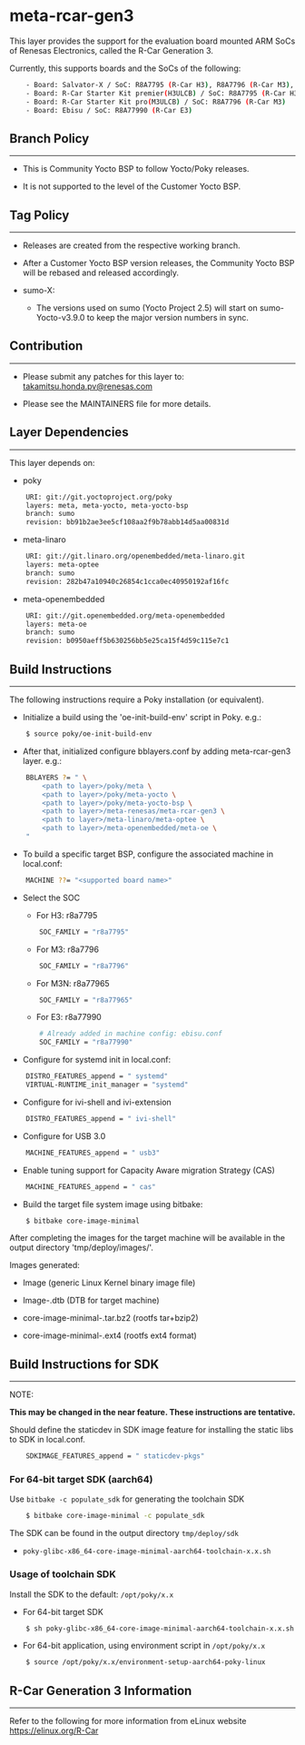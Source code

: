 # meta-rcar-gen3

This layer provides the support for the evaluation board mounted ARM SoCs of
Renesas Electronics, called the R-Car Generation 3.

Currently, this supports boards and the SoCs of the following:

```bash
    - Board: Salvator-X / SoC: R8A7795 (R-Car H3), R8A7796 (R-Car M3), R8A77965 (R-Car M3N)
    - Board: R-Car Starter Kit premier(H3ULCB) / SoC: R8A7795 (R-Car H3)
    - Board: R-Car Starter Kit pro(M3ULCB) / SoC: R8A7796 (R-Car M3)
    - Board: Ebisu / SoC: R8A77990 (R-Car E3)
```

## Branch Policy
----------------

* This is Community Yocto BSP to follow Yocto/Poky releases.

* It is not supported to the level of the Customer Yocto BSP.

## Tag Policy
-------------

*  Releases are created from the respective working branch.

*  After a Customer Yocto BSP version releases, the Community Yocto BSP will be
rebased and released accordingly.

*  sumo-X:

    * The versions used on sumo (Yocto Project 2.5) will start on
      sumo-Yocto-v3.9.0 to keep the major version numbers in sync.

## Contribution
---------------

* Please submit any patches for this layer to: takamitsu.honda.pv@renesas.com

* Please see the MAINTAINERS file for more details.

## Layer Dependencies
---------------------

This layer depends on:

* poky

```bash
    URI: git://git.yoctoproject.org/poky
    layers: meta, meta-yocto, meta-yocto-bsp
    branch: sumo
    revision: bb91b2ae3ee5cf108aa2f9b78abb14d5aa00831d
```
* meta-linaro

```bash
    URI: git://git.linaro.org/openembedded/meta-linaro.git
    layers: meta-optee
    branch: sumo
    revision: 282b47a10940c26854c1cca0ec40950192af16fc
```

* meta-openembedded

```bash
    URI: git://git.openembedded.org/meta-openembedded
    layers: meta-oe
    branch: sumo
    revision: b0950aeff5b630256bb5e25ca15f4d59c115e7c1
```

## Build Instructions
---------------------

The following instructions require a Poky installation (or equivalent).

* Initialize a build using the 'oe-init-build-env' script in Poky. e.g.:

```bash
    $ source poky/oe-init-build-env
```

* After that, initialized configure bblayers.conf by adding meta-rcar-gen3 layer.
e.g.:

```bash
    BBLAYERS ?= " \
        <path to layer>/poky/meta \
        <path to layer>/poky/meta-yocto \
        <path to layer>/poky/meta-yocto-bsp \
        <path to layer>/meta-renesas/meta-rcar-gen3 \
        <path to layer>/meta-linaro/meta-optee \
        <path to layer>/meta-openembedded/meta-oe \
    "
```

* To build a specific target BSP, configure the associated machine in local.conf:

```bash
    MACHINE ??= "<supported board name>"
```

* Select the SOC

    * For H3: r8a7795

    ```bash
        SOC_FAMILY = "r8a7795"
    ```

    * For M3: r8a7796

    ```bash
        SOC_FAMILY = "r8a7796"
    ```

    * For M3N: r8a77965

    ```bash
        SOC_FAMILY = "r8a77965"
    ```

    * For E3: r8a77990

    ```bash
        # Already added in machine config: ebisu.conf
        SOC_FAMILY = "r8a77990"
    ```

* Configure for systemd init in local.conf:

```bash
    DISTRO_FEATURES_append = " systemd"
    VIRTUAL-RUNTIME_init_manager = "systemd"
```

* Configure for ivi-shell and ivi-extension

```bash
    DISTRO_FEATURES_append = " ivi-shell"
```

* Configure for USB 3.0

```bash
    MACHINE_FEATURES_append = " usb3"
```

* Enable tuning support for Capacity Aware migration Strategy (CAS)

```bash
    MACHINE_FEATURES_append = " cas"
```

* Build the target file system image using bitbake:

```bash
    $ bitbake core-image-minimal
```

After completing the images for the target machine will be available in the
output directory 'tmp/deploy/images/<supported board name>'.

Images generated:

* Image (generic Linux Kernel binary image file)

* Image-<machine name>.dtb (DTB for target machine)

* core-image-minimal-<machine name>.tar.bz2 (rootfs tar+bzip2)

* core-image-minimal-<machine name>.ext4  (rootfs ext4 format)

## Build Instructions for SDK
-----------------------------

NOTE:

**This may be changed in the near feature. These instructions are tentative.**

Should define the staticdev in SDK image feature for installing the static libs
to SDK in local.conf.

```bash
    SDKIMAGE_FEATURES_append = " staticdev-pkgs"
```

### For 64-bit target SDK (aarch64)

Use `bitbake -c populate_sdk` for generating the toolchain SDK

```bash
    $ bitbake core-image-minimal -c populate_sdk
```

The SDK can be found in the output directory `tmp/deploy/sdk`

* `poky-glibc-x86_64-core-image-minimal-aarch64-toolchain-x.x.sh`

### Usage of toolchain SDK

Install the SDK to the default: `/opt/poky/x.x`

* For 64-bit target SDK

```bash
    $ sh poky-glibc-x86_64-core-image-minimal-aarch64-toolchain-x.x.sh
```

* For 64-bit application, using environment script in `/opt/poky/x.x`

```bash
    $ source /opt/poky/x.x/environment-setup-aarch64-poky-linux
```

## R-Car Generation 3 Information
---------------------------------

Refer to the following for more information from eLinux website
https://elinux.org/R-Car
